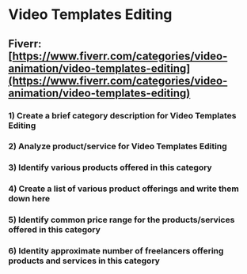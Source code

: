 # Video Templates Editing
## Fiverr: [https://www.fiverr.com/categories/video-animation/video-templates-editing](https://www.fiverr.com/categories/video-animation/video-templates-editing)
### 1) Create a brief category description for Video Templates Editing
### 2) Analyze product/service for Video Templates Editing
### 3) Identify various products offered in this category
### 4) Create a list of various product offerings and write them down here
### 5) Identify common price range for the products/services offered in this category
### 6) Identity approximate number of freelancers offering products and services in this category
